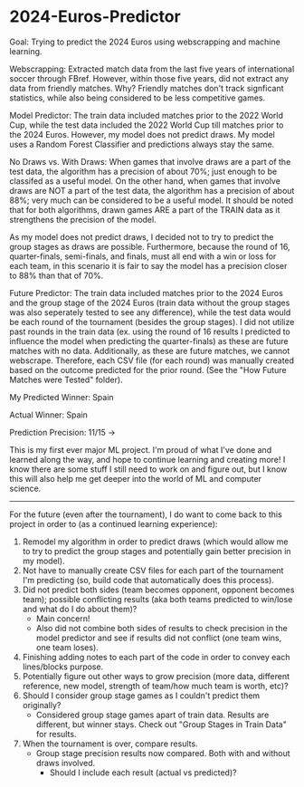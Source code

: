 # 2024-Euros-Predictor
Goal: Trying to predict the 2024 Euros using webscrapping and machine learning.

Webscrapping: Extracted match data from the last five years of international soccer through FBref. However, within those five years, did not extract any data from friendly matches. Why? Friendly matches don't track signficant statistics, while also being considered to be less competitive games.

Model Predictor: The train data included matches prior to the 2022 World Cup, while the test data included the 2022 World Cup till matches prior to the 2024 Euros. However, my model does not predict draws. My model uses a Random Forest Classifier and predictions always stay the same.

No Draws vs. With Draws: When games that involve draws are a part of the test data, the algorithm has a precision of about 70%; just enough to be classifed as a useful model. On the other hand, when games that involve draws are NOT a part of the test data, the algorithm has a precision of about 88%; very much can be considered to be a useful model. It should be noted that for both algorithms, drawn games ARE a part of the TRAIN data as it strengthens the precision of the model.

As my model does not predict draws, I decided not to try to predict the group stages as draws are possible. Furthermore, because the round of 16, quarter-finals, semi-finals, and finals, must all end with a win or loss for each team, in this scenario it is fair to say the model has a precision closer to 88% than that of 70%. 

Future Predictor: The train data included matches prior to the 2024 Euros and the group stage of the 2024 Euros (train data without the group stages was also seperately tested to see any difference), while the test data would be each round of the tournament (besides the group stages). I did not utilize past rounds in the train data (ex. using the round of 16 results I predicted to influence the model when predicting the quarter-finals) as these are future matches with no data. Additionally, as these are future matches, we cannot webscrape. Therefore, each CSV file (for each round) was manually created based on the outcome predicted for the prior round. (See the "How Future Matches were Tested" folder). 

My Predicted Winner: Spain

Actual Winner: Spain

Prediction Precision: 11/15 -> 

This is my first ever major ML project. I'm proud of what I've done and learned along the way, and hope to continue learning and creating more! I know there are some stuff I still need to work on and figure out, but I know this will also help me get deeper into the world of ML and computer science.

-----------------------------------------------------------------------------------------------

For the future (even after the tournament), I do want to come back to this project in order to (as a continued learning experience):
1. Remodel my algorithm in order to predict draws (which would allow me to try to predict the group stages and potentially gain better precision in my model).
2. Not have to manually create CSV files for each part of the tournament I'm predicting (so, build code that automatically does this process).
3. Did not predict both sides (team becomes opponent, opponent becomes team); possible conflicting results (aka both teams predicted to win/lose and what do I do about them)?
   - Main concern!
   - Also did not combine both sides of results to check precision in the model predictor and see if results did not conflict (one team wins, one team loses).
4. Finishing adding notes to each part of the code in order to convey each lines/blocks purpose.
5. Potentially figure out other ways to grow precision (more data, different reference, new model, strength of team/how much team is worth, etc)?
6. Should I consider group stage games as I couldn't predict them originally?
   - Considered group stage games apart of train data. Results are different, but winner 
     stays. Check out "Group Stages in Train Data" for results.
7. When the tournament is over, compare results.
   - Group stage precision results now compared. Both with and without draws involved.
     - Should I include each result (actual vs predicted)?
